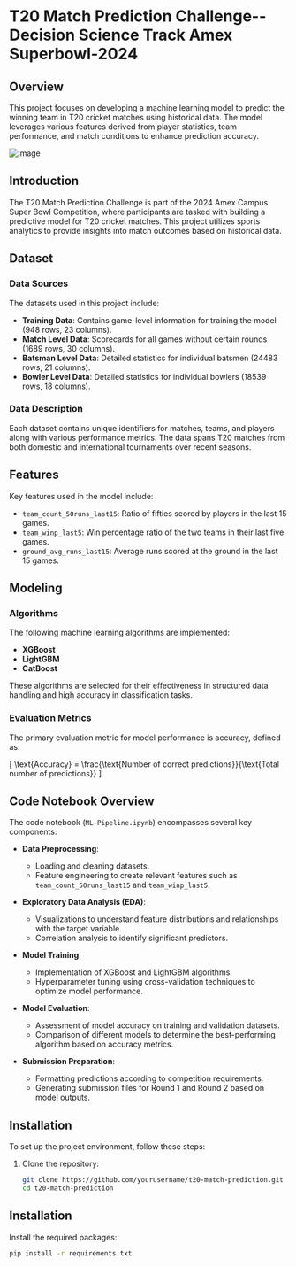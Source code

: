

# T20 Match Prediction Challenge-- Decision Science Track Amex Superbowl-2024

## Overview
This project focuses on developing a machine learning model to predict the winning team in T20 cricket matches using historical data. The model leverages various features derived from player statistics, team performance, and match conditions to enhance prediction accuracy.

![image](https://github.com/user-attachments/assets/ec53797f-53c3-48fa-b202-d7ae2249b40c)


## Introduction
The T20 Match Prediction Challenge is part of the 2024 Amex Campus Super Bowl Competition, where participants are tasked with building a predictive model for T20 cricket matches. This project utilizes sports analytics to provide insights into match outcomes based on historical data.

## Dataset
### Data Sources
The datasets used in this project include:
- **Training Data**: Contains game-level information for training the model (948 rows, 23 columns).
- **Match Level Data**: Scorecards for all games without certain rounds (1689 rows, 30 columns).
- **Batsman Level Data**: Detailed statistics for individual batsmen (24483 rows, 21 columns).
- **Bowler Level Data**: Detailed statistics for individual bowlers (18539 rows, 18 columns).

### Data Description
Each dataset contains unique identifiers for matches, teams, and players along with various performance metrics. The data spans T20 matches from both domestic and international tournaments over recent seasons.

## Features
Key features used in the model include:
- `team_count_50runs_last15`: Ratio of fifties scored by players in the last 15 games.
- `team_winp_last5`: Win percentage ratio of the two teams in their last five games.
- `ground_avg_runs_last15`: Average runs scored at the ground in the last 15 games.

## Modeling
### Algorithms
The following machine learning algorithms are implemented:
- **XGBoost**
- **LightGBM**
- **CatBoost**

These algorithms are selected for their effectiveness in structured data handling and high accuracy in classification tasks.

### Evaluation Metrics
The primary evaluation metric for model performance is accuracy, defined as:

\[
\text{Accuracy} = \frac{\text{Number of correct predictions}}{\text{Total number of predictions}}
\]

## Code Notebook Overview
The code notebook (`ML-Pipeline.ipynb`) encompasses several key components:

- **Data Preprocessing**:
  - Loading and cleaning datasets.
  - Feature engineering to create relevant features such as `team_count_50runs_last15` and `team_winp_last5`.

- **Exploratory Data Analysis (EDA)**:
  - Visualizations to understand feature distributions and relationships with the target variable.
  - Correlation analysis to identify significant predictors.

- **Model Training**:
  - Implementation of XGBoost and LightGBM algorithms.
  - Hyperparameter tuning using cross-validation techniques to optimize model performance.

- **Model Evaluation**:
  - Assessment of model accuracy on training and validation datasets.
  - Comparison of different models to determine the best-performing algorithm based on accuracy metrics.

- **Submission Preparation**:
  - Formatting predictions according to competition requirements.
  - Generating submission files for Round 1 and Round 2 based on model outputs.

## Installation
To set up the project environment, follow these steps:

1. Clone the repository:
   ```bash
   git clone https://github.com/yourusername/t20-match-prediction.git
   cd t20-match-prediction

## Installation

Install the required packages:

```bash
pip install -r requirements.txt
```
